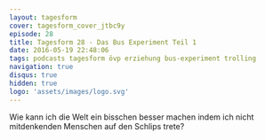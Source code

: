 ```yaml
---
layout: tagesform
cover: tagesform_cover_jtbc9y
episode: 28
title: Tagesform 28 - Das Bus Experiment Teil 1
date: 2016-05-19 22:48:06
tags: podcasts tagesform övp erziehung bus-experiment trolling
navigation: true
disqus: true
hidden: true
logo: 'assets/images/logo.svg'
---
```


Wie kann ich die Welt ein bisschen besser machen indem ich
nicht mitdenkenden Menschen auf den Schlips trete?
